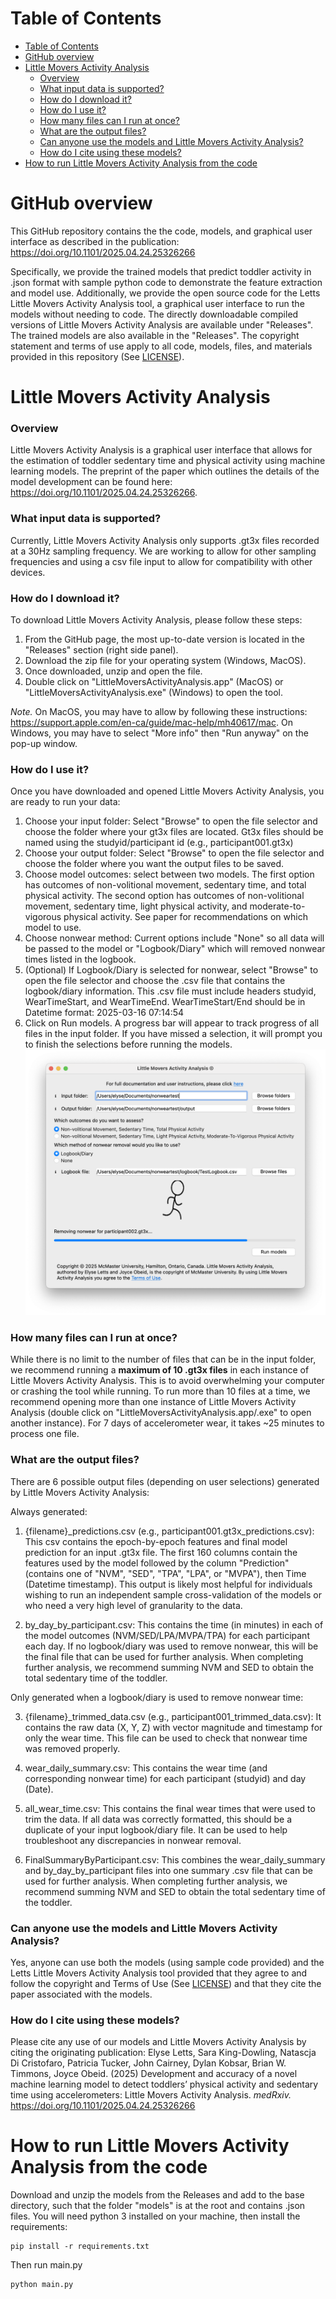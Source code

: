 
# Table of Contents
- [Table of Contents](#table-of-contents)
- [GitHub overview](#github-overview)
- [Little Movers Activity Analysis](#little-movers-activity-analysis)
    - [Overview](#overview)
    - [What input data is supported?](#what-input-data-is-supported)
    - [How do I download it?](#how-do-i-download-it)
    - [How do I use it?](#how-do-i-use-it)
    - [How many files can I run at once?](#how-many-files-can-i-run-at-once)
    - [What are the output files?](#what-are-the-output-files)
    - [Can anyone use the models and Little Movers Activity Analysis?](#can-anyone-use-the-models-and-little-movers-activity-analysis)
    - [How do I cite using these models?](#how-do-i-cite-using-these-models)
- [How to run Little Movers Activity Analysis from the code](#how-to-run-little-movers-activity-analysis-from-the-code)


# GitHub overview
This GitHub repository contains the the code, models, and graphical user interface as described in the publication: https://doi.org/10.1101/2025.04.24.25326266

Specifically, we provide the trained models that predict toddler activity in .json format with sample python code to demonstrate the feature extraction and model use. Additionally, we provide the open source code for the Letts Little Movers Activity Analysis tool, a graphical user interface to run the models without needing to code. The directly downloadable compiled versions of Little Movers Activity Analysis are available under "Releases". The trained models are also available in the "Releases". The copyright statement and terms of use apply to all code, models, files, and materials provided in this repository (See [LICENSE](https://github.com/LettsE/ToddlerMachineLearning/blob/main/LICENSE)).

# Little Movers Activity Analysis
### Overview
Little Movers Activity Analysis is a graphical user interface that allows for the estimation of toddler sedentary time and physical activity using machine learning models. The preprint of the paper which outlines the details of the model development can be found here: https://doi.org/10.1101/2025.04.24.25326266.

### What input data is supported?
Currently, Little Movers Activity Analysis only supports .gt3x files recorded at a 30Hz sampling frequency. We are working to allow for other sampling frequencies and using a csv file input to allow for compatibility with other devices.

### How do I download it?
To download Little Movers Activity Analysis, please follow these steps:

1. From the GitHub page, the most up-to-date version is located in the "Releases" section (right side panel).
2. Download the zip file for your operating system (Windows, MacOS).
3. Once downloaded, unzip and open the file.
4. Double click on "LittleMoversActivityAnalysis.app" (MacOS) or "LittleMoversActivityAnalysis.exe" (Windows) to open the tool. 

*Note.* On MacOS, you may have to allow by following these instructions: https://support.apple.com/en-ca/guide/mac-help/mh40617/mac. On Windows, you may have to select "More info" then "Run anyway" on the pop-up window.

### How do I use it?
Once you have downloaded and opened Little Movers Activity Analysis, you are ready to run your data:

1. Choose your input folder: Select "Browse" to open the file selector and choose the folder where your gt3x files are located. Gt3x files should be named using the studyid/participant id (e.g., participant001.gt3x)
2. Choose your output folder: Select "Browse" to open the file selector and choose the folder where you want the output files to be saved.
3. Choose model outcomes: select between two models. The first option has outcomes of non-volitional movement, sedentary time, and total physical activity. The second option has outcomes of non-volitional movement, sedentary time, light physical activity, and moderate-to-vigorous physical activity. See paper for recommendations on which model to use.
4. Choose nonwear method: Current options include "None" so all data will be passed to the model or "Logbook/Diary" which will removed nonwear times listed in the logbook.
5. (Optional) If Logbook/Diary is selected for nonwear, select "Browse" to open the file selector and choose the .csv file that contains the logbook/diary information. This .csv file must include headers studyid, WearTimeStart, and WearTimeEnd. WearTimeStart/End should be in Datetime format: 2025-03-16 07:14:54
6. Click on Run models. A progress bar will appear to track progress of all files in the input folder. If you have missed a selection, it will prompt you to finish the selections before running the models.
![screenshot of Little Movers Activity Analysis](<LittleMoversActivityAnalysisScreenShot.png>)

### How many files can I run at once?
While there is no limit to the number of files that can be in the input folder, we recommend running a **maximum of 10 .gt3x files** in each instance of Little Movers Activity Analysis. This is to avoid overwhelming your computer or crashing the tool while running. To run more than 10 files at a time, we recommend opening more than one instance of Little Movers Activity Analysis (double click on "LittleMoversActivityAnalysis.app/.exe" to open another instance). For 7 days of accelerometer wear, it takes ~25 minutes to process one file.

### What are the output files?
There are 6 possible output files (depending on user selections) generated by Little Movers Activity Analysis:

Always generated: 
   
1. {filename}_predictions.csv (e.g., participant001.gt3x_predictions.csv): This csv contains the epoch-by-epoch features and final model prediction for an input .gt3x file. The first 160 columns contain the features used by the model followed by the column "Prediction" (contains one of "NVM", "SED", "TPA", "LPA", or "MVPA"), then Time (Datetime timestamp). This output is likely most helpful for individuals wishing to run an independent sample cross-validation of the models or who need a very high level of granularity to the data.

2. by_day_by_participant.csv: This contains the time (in minutes) in each of the model outcomes (NVM/SED/LPA/MVPA/TPA) for each participant each day. If no logbook/diary was used to remove nonwear, this will be the final file that can be used for further analysis. When completing further analysis, we recommend summing NVM and SED to obtain the total sedentary time of the toddler.



Only generated when a logbook/diary is used to remove nonwear time:

3. {filename}_trimmed_data.csv (e.g., participant001_trimmed_data.csv): It contains the raw data (X, Y, Z) with vector magnitude and timestamp for only the wear time. This file can be used to check that nonwear time was removed properly.

4. wear_daily_summary.csv: This contains the wear time (and corresponding nonwear time) for each participant (studyid) and day (Date).
5. all_wear_time.csv: This contains the final wear times that were used to trim the data. If all data was correctly formatted, this should be a duplicate of your input logbook/diary file. It can be used to help troubleshoot any discrepancies in nonwear removal.
6. FinalSummaryByParticipant.csv: This combines the wear_daily_summary and by_day_by_participant files into one summary .csv file that can be used for further analysis. When completing further analysis, we recommend summing NVM and SED to obtain the total sedentary time of the toddler.


### Can anyone use the models and Little Movers Activity Analysis?
Yes, anyone can use both the models (using sample code provided) and the Letts Little Movers Activity Analysis tool provided that they agree to and follow the copyright and Terms of Use (See [LICENSE](https://github.com/LettsE/ToddlerMachineLearning/blob/main/LICENSE)) and that they cite the paper associated with the models. 

### How do I cite using these models?
Please cite any use of our models and Little Movers Activity Analysis by citing the originating publication: Elyse Letts, Sara King-Dowling, Natascja Di Cristofaro, Patricia Tucker, John Cairney, Dylan Kobsar, Brian W. Timmons, Joyce Obeid. (2025) Development and accuracy of a novel machine learning model to detect toddlers’ physical activity and sedentary time using accelerometers: Little Movers Activity Analysis. *medRxiv.* https://doi.org/10.1101/2025.04.24.25326266 


# How to run Little Movers Activity Analysis from the code

Download and unzip the models from the Releases and add to the base directory, such that the folder "models" is at the root and contains .json files. You will need python 3 installed on your machine, then install the requirements:

```
pip install -r requirements.txt
```

Then run main.py

```
python main.py
```
